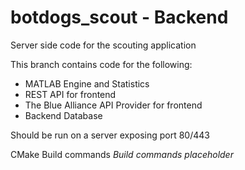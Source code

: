 # botdogs_scout - Backend

Server side code for the scouting application

This branch contains code for the following:
- MATLAB Engine and Statistics
- REST API for frontend
- The Blue Alliance API Provider for frontend
- Backend Database 

Should be run on a server exposing port 80/443

CMake Build commands  *Build commands placeholder*
